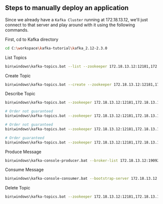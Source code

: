## Steps to manually deploy an application

Since we already have a `Kafka Cluster` running at 172.18.13.12, we'll just connect to that server and play around with it using the following commands.

First, cd to Kafka directory
```bash
cd C:\workspace\kafka-tutorial\kafka_2.12-2.3.0
```

List Topics
```bash
bin\windows\kafka-topics.bat --list --zookeeper 172.18.13.12:12181,172.18.13.12:22181,172.18.13.12:32181
```

Create Topic
```bash
bin\windows\kafka-topics.bat --create --zookeeper 172.18.13.12:12181,172.18.13.12:22181,172.18.13.12:32181 --topic devops --partitions 1 --replication-factor 1
```

Describe Topic
```bash
bin\windows\kafka-topics.bat --zookeeper 172.18.13.12:12181,172.18.13.12:22181,172.18.13.12:32181 --describe --topic devops

# Order not guaranteed
bin\windows\kafka-topics.bat --zookeeper 172.18.13.12:12181,172.18.13.12:22181,172.18.13.12:32181 --describe --topic scheduled-meter-read

# Order not guaranteed
bin\windows\kafka-topics.bat --zookeeper 172.18.13.12:12181,172.18.13.12:22181,172.18.13.12:32181 --describe --topic ondemand-meter-read

# Order guaranteed
bin\windows\kafka-topics.bat --zookeeper 172.18.13.12:12181,172.18.13.12:22181,172.18.13.12:32181 --describe --topic switch-request-topic
```

Produce Message
```bash
bin\windows\kafka-console-producer.bat --broker-list 172.18.13.12:19092,172.18.13.12:29092,172.18.13.12:39092 --topic devops
```

Consume Message
```bash
bin\windows\kafka-console-consumer.bat --bootstrap-server 172.18.13.12:19092,172.18.13.12:29092,172.18.13.12:39092 -topic devops
```

Delete Topic
```bash
bin\windows\kafka-topics.bat --zookeeper 172.18.13.12:12181,172.18.13.12:22181,172.18.13.12:32181 --delete --topic devops
```